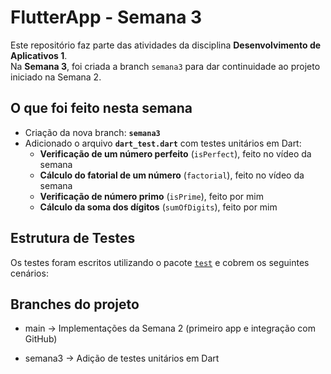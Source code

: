 # FlutterApp - Semana 3

Este repositório faz parte das atividades da disciplina **Desenvolvimento de Aplicativos 1**.  
Na **Semana 3**, foi criada a branch `semana3` para dar continuidade ao projeto iniciado na Semana 2.  

## O que foi feito nesta semana
- Criação da nova branch: **`semana3`**
- Adicionado o arquivo **`dart_test.dart`** com testes unitários em Dart:
  - **Verificação de um número perfeito** (`isPerfect`), feito no vídeo da semana
  - **Cálculo do fatorial de um número** (`factorial`), feito no vídeo da semana
  - **Verificação de número primo** (`isPrime`), feito por mim
  - **Cálculo da soma dos dígitos** (`sumOfDigits`), feito por mim

## Estrutura de Testes
Os testes foram escritos utilizando o pacote [`test`](https://pub.dev/packages/test) e cobrem os seguintes cenários:


## Branches do projeto

- main → Implementações da Semana 2 (primeiro app e integração com GitHub)

- semana3 → Adição de testes unitários em Dart

